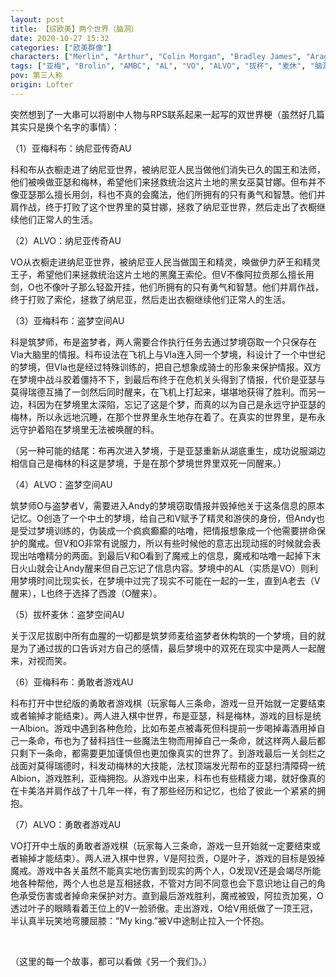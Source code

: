 ```yaml
---
layout: post
title: 【综欧美】两个世界（脑洞）
date: 2020-10-27 15:32
categories: ["欧美群像"]
characters: ["Merlin", "Arthur", "Colin Morgan", "Bradley James", "Aragorn", "Legolas", "Viggo Mortensen", "Orlando Bloom", "Hannibal Lector", "Will Graham", "Mads Mikkelsen", "Hugh Dancy"]
tags: ["亚梅", "Brolin", "AMBC", "AL", "VO", "ALVO", "拔杯", "麦休", "脑洞", "中土", "梅林传奇", "汉尼拔"]
pov: 第三人称
origin: Lofter
---
```


突然想到了一大串可以将剧中人物与RPS联系起来一起写的双世界梗（虽然好几篇其实只是换个名字的事情）：

（1）亚梅科布：纳尼亚传奇AU

科和布从衣橱走进了纳尼亚世界，被纳尼亚人民当做他们消失已久的国王和法师，他们被唤做亚瑟和梅林，希望他们来拯救统治这片土地的黑女巫莫甘娜。但布并不像亚瑟那么擅长用剑，科也不真的会魔法，他们所拥有的只有勇气和智慧。他们并肩作战，终于打败了这个世界里的莫甘娜，拯救了纳尼亚世界，然后走出了衣橱继续他们正常人的生活。

（2）ALVO：纳尼亚传奇AU

VO从衣橱走进纳尼亚世界，被纳尼亚人民当做国王和精灵，唤做伊力萨王和精灵王子，希望他们来拯救统治这片土地的黑魔王索伦。但V不像阿拉贡那么擅长用剑，O也不像叶子那么轻盈开挂，他们所拥有的只有勇气和智慧。他们并肩作战，终于打败了索伦，拯救了纳尼亚，然后走出衣橱继续他们正常人的生活。

（3）亚梅科布：盗梦空间AU

科是筑梦师，布是盗梦者，两人需要合作执行任务去通过梦境窃取一个只保存在Vla大脑里的情报。科布设法在飞机上与Vla连入同一个梦境，科设计了一个中世纪的梦境，但Vla也是经过特殊训练的，把自己想象成骑士的形象来保护情报。双方在梦境中战斗胶着僵持不下，到最后布终于在危机关头得到了情报，代价是亚瑟与莫得瑞德互捅了一剑然后同时醒来，在飞机上打起来，堪堪地获得了胜利。而另一边，科因为在梦境里太深陷，忘记了这是个梦，而真的以为自己是永远守护亚瑟的梅林，所以永远地沉睡，在那个世界里永生地存在着了。在真实的世界里，是布永远守护着陷在梦境里无法被唤醒的科。

（另一种可能的结尾：布再次进入梦境，于是亚瑟重新从湖底重生，成功说服湖边相信自己是梅林的科这是梦境，于是在那个梦境世界里双死一同醒来。）

（4）ALVO：盗梦空间AU

筑梦师O与盗梦者V，需要进入Andy的梦境窃取情报并毁掉他关于这条信息的原本记忆。O创造了一个中土的梦境，给自己和V赋予了精灵和游侠的身份，但Andy也是受过梦境训练的，伪装成一个疯疯癫癫的咕噜，把情报想象成一个他需要拼命保护的魔戒。但V和O非常有说服力，所以有些时候他的意志出现动摇的时候就会表现出咕噜精分的两面。到最后V和O看到了魔戒上的信息，魔戒和咕噜一起掉下末日火山就会让Andy醒来但自己忘记了信息内容。梦境中的AL（实质是VO）则利用梦境时间比现实长，在梦境中过完了现实不可能在一起的一生，直到A老去（V醒来），L也终于选择了西渡（O醒来）。

（5）拔杯麦休：盗梦空间AU

关于汉尼拔剧中所有血腥的一切都是筑梦师麦给盗梦者休构筑的一个梦境，目的就是为了通过拔的口告诉对方自己的感情，最后梦境中的双死在现实中是两人一起醒来，对视而笑。

（6）亚梅科布：勇敢者游戏AU

科布打开中世纪版的勇敢者游戏棋（玩家每人三条命，游戏一旦开始就一定要结束或者输掉才能结束）。两人进入棋中世界，布是亚瑟，科是梅林，游戏的目标是统一Albion。游戏中遇到各种危险，比如布差点被毒死但科提前一步喝掉毒酒用掉自己一条命，布也为了替科挡住一些魔法生物而用掉自己一条命，就这样两人最后都只剩下一条命，都需要更加谨慎但也更加像真实的世界了。到游戏最后一关剑栏之战面对莫得瑞德时，科发动梅林的大技能，法杖顶端发光帮布的亚瑟扫清障碍一统Albion，游戏胜利，亚梅拥抱。从游戏中出来，科布也有些精疲力竭，就好像真的在卡美洛并肩作战了十几年一样，有了那些经历和记忆，也给了彼此一个紧紧的拥抱。

（7）ALVO：勇敢者游戏AU

VO打开中土版的勇敢者游戏棋（玩家每人三条命，游戏一旦开始就一定要结束或者输掉才能结束）。两人进入棋中世界，V是阿拉贡，O是叶子，游戏的目标是毁掉魔戒。游戏中各关虽然不能真实地伤害到现实的两个人，O发现V还是会竭尽所能地各种帮他，两个人也总是互相拯救，不管对方同不同意也会下意识地让自己的角色承受伤害或者掉命来保护对方。直到最后游戏胜利，魔戒被毁，阿拉贡加冕，O透过叶子的眼睛看着王位上的V一脸骄傲。走出游戏，O给V用纸做了一顶王冠，半认真半玩笑地弯腰屈膝：“My king.”被V中途制止拉入一个怀抱。

<br>

（这里的每一个故事，都可以看做《另一个我们》。）